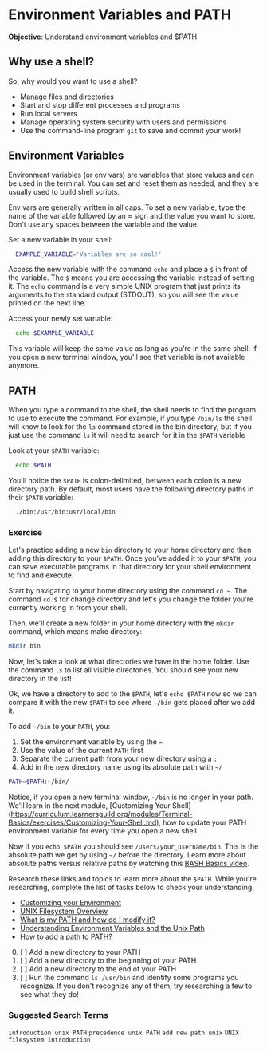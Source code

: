 # Environment Variables and PATH
**Objective**: Understand environment variables and $PATH

## Why use a shell?
So, why would you want to use a shell?
  - Manage files and directories
  - Start and stop different processes and programs
  - Run local servers
  - Manage operating system security with users and permissions
  - Use the command-line program `git` to save and commit your work!

## Environment Variables
Environment variables (or env vars) are variables that store values and can be used in the terminal. You can set and reset them as needed, and they are usually used to build shell scripts.

Env vars are generally written in all caps. To set a new variable, type the name of the variable followed by an = sign and the value you want to store. Don't use any spaces between the variable and the value.

Set a new variable in your shell:

```bash
  EXAMPLE_VARIABLE='Variables are so cool!'
```

Access the new variable with the command `echo` and place a `$` in front of the variable. The `$` means you are accessing the variable instead of setting it. The `echo` command is a very simple UNIX program that just prints its arguments to the standard output (STDOUT), so you will see the value printed on the next line.

Access your newly set variable:

```bash
  echo $EXAMPLE_VARIABLE
```

This variable will keep the same value as long as you're in the same shell. If you open a new terminal window, you'll see that variable is not available anymore.

## PATH
When you type a command to the shell, the shell needs to find the program to use to execute the command. For example, if you type `/bin/ls` the shell will know to look for the `ls` command stored in the bin directory, but if you just use the command `ls` it will need to search for it in the `$PATH` variable

Look at your `$PATH` variable:

```bash
  echo $PATH
```

You'll notice the `$PATH` is colon-delimited, between each colon is a new directory path. By default, most users have the following directory paths in their `$PATH` variable:

```bash
  ./bin:/usr/bin:usr/local/bin
```

### Exercise
Let's practice adding a new `bin` directory to your home directory and then adding this directory to your `$PATH`. Once you've added it to your `$PATH`, you can save executable programs in that directory for your shell environment to find and execute.

Start by navigating to your home directory using the command `cd ~`. The command `cd` is for change directory and let's you change the folder you're currently working in from your shell.

Then, we'll create a new folder in your home directory with the `mkdir` command, which means make directory:

```bash
mkdir bin
```

Now, let's take a look at what directories we have in the home folder. Use the command `ls` to list all visible directories. You should see your new directory in the list!

Ok, we have a directory to add to the `$PATH`, let's `echo $PATH` now so we can compare it with the new `$PATH` to see where `~/bin` gets placed after we add it.

To add `~/bin` to your `PATH`, you:
  1. Set the environment variable by using the `=`
  1. Use the value of the current `PATH` first
  1. Separate the current path from your new directory using a `:`
  1. Add in the new directory name using its absolute path with `~/`

```bash
PATH=$PATH:~/bin/
```

Notice, if you open a new terminal window, `~/bin` is no longer in your path. We'll learn in the next module, [Customizing Your Shell] (https://curriculum.learnersguild.org/modules/Terminal-Basics/exercises/Customizing-Your-Shell.md), how to update your PATH environment variable for every time you open a new shell.

Now if you `echo $PATH` you should see `/Users/your_username/bin`. This is the absolute path we get by using `~/` before the directory. Learn more about absolute paths versus relative paths by watching this [BASH Basics video](https://youtu.be/eH8Z9zeywq0?t=506).

Research these links and topics to learn more about the `$PATH`. While you're researching, complete the list of tasks below to check your understanding.

- [Customizing your Environment](http://heim.ifi.uio.no/gisle/staging2/drupalprimer/unix/unix08.html)
- [UNIX Filesystem Overview](https://fsl.fmrib.ox.ac.uk/fslcourse/unix_intro/files.html)
- [What is my PATH and how do I modify it?](https://kb.iu.edu/d/acar)
- [Understanding Environment Variables and the Unix Path](https://cbednarski.com/articles/understanding-environment-variables-and-the-unix-path/)
- [How to add a path to PATH?](https://unix.stackexchange.com/questions/26047/how-to-correctly-add-a-path-to-path)

0. [ ] Add a new directory to your PATH
0. [ ] Add a new directory to the beginning of your PATH
0. [ ] Add a new directory to the end of your PATH
0. [ ] Run the command `ls /usr/bin` and identify some programs you recognize. If you don't recognize any of them, try researching a few to see what they do!

### Suggested Search Terms
`introduction unix PATH`
`precedence unix PATH`
`add new path unix`
`UNIX filesystem introduction`
